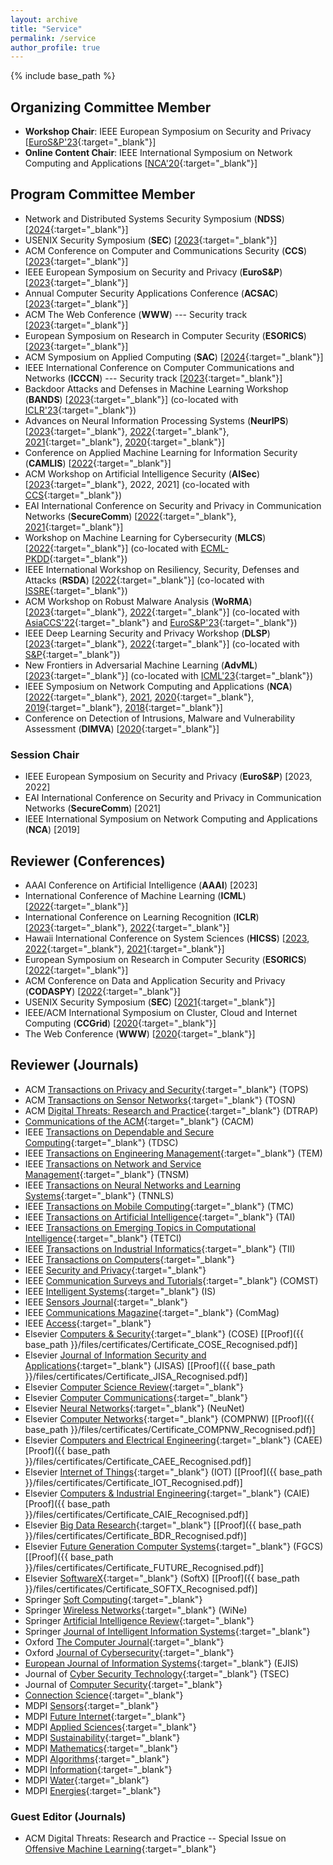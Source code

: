 ```yaml
---
layout: archive
title: "Service"
permalink: /service
author_profile: true
---
```


{% include base_path %}

## Organizing Committee Member

* **Workshop Chair**: IEEE European Symposium on Security and Privacy [[EuroS&P'23](https://www.ieee-security.org/TC/EuroSP2023/committee-organizing.html){:target="_blank"}] 
* **Online Content Chair**: IEEE International Symposium on Network Computing and Applications [[NCA'20](https://www.nca-ieee.org/2020/organization.html){:target="_blank"}]

## Program Committee Member
* Network and Distributed Systems Security Symposium (**NDSS**) [[2024](https://www.ndss-symposium.org/ndss2024/leadership/program-committee/){:target="_blank"}]
* USENIX Security Symposium (**SEC**) [[2023](https://www.usenix.org/conference/usenixsecurity23){:target="_blank"}]
* ACM Conference on Computer and Communications Security (**CCS**) [[2023](https://www.sigsac.org/ccs/CCS2023/){:target="_blank"}]
* IEEE European Symposium on Security and Privacy (**EuroS&P**) [[2023](https://www.ieee-security.org/TC/EuroSP2023/){:target="_blank"}]
* Annual Computer Security Applications Conference (**ACSAC**) [[2023](https://www.acsac.org/2023/committees/program/){:target="_blank"}]
* ACM The Web Conference (**WWW**) --- Security track [[2023](https://www2023.thewebconf.org/calls/research-tracks/security-privacy-trust/){:target="_blank"}]
* European Symposium on Research in Computer Security (**ESORICS**) [[2023](https://esorics2023.org/){:target="_blank"}]
* ACM Symposium on Applied Computing (**SAC**) [[2024](https://sites.google.com/view/s2rai-sac/){:target="_blank"}]
* IEEE International Conference on Computer Communications and Networks (**ICCCN**) --- Security track [[2023](http://www.icccn.org/icccn23/committeesandtracks/technical-tracks/index.html){:target="_blank"}]
* Backdoor Attacks and Defenses in Machine Learning Workshop (**BANDS**) [[2023](https://iclr23-bands.github.io/){:target="_blank"}] (co-located with [ICLR'23](https://iclr.cc/Conferences/2023){:target="_blank"})
* Advances on Neural Information Processing Systems (**NeurIPS**) [[2023](https://nips.cc/Conferences/2023/ProgramCommittee){:target="_blank"}, [2022](https://nips.cc/Conferences/2022/ProgramCommittee){:target="_blank"}, [2021](https://nips.cc/Conferences/2021/ProgramCommittee){:target="_blank"}, [2020](https://nips.cc/Conferences/2020/Reviewers){:target="_blank"}]
* Conference on Applied Machine Learning for Information Security (**CAMLIS**) [[2022](https://www.camlis.org/organizing-committee){:target="_blank"}]
* ACM Workshop on Artificial Intelligence Security (**AISec**) [[2023](https://aisec.cc/){:target="_blank"}, 2022, 2021] (co-located with [CCS](https://www.sigsac.org/ccs/CCS2022/){:target="_blank"})
* EAI International Conference on Security and Privacy in Communication Networks (**SecureComm**) [[2022](https://securecomm.eai-conferences.org/2022/technical-program-committee/){:target="_blank"}, [2021](https://securecomm.eai-conferences.org/2021/technical-program-committee/){:target="_blank"}]
* Workshop on Machine Learning for Cybersecurity (**MLCS**) [[2022](https://mlcs.lasige.di.fc.ul.pt/){:target="_blank"}] (co-located with [ECML-PKDD](https://2022.ecmlpkdd.org/){:target="_blank"})
* IEEE International Workshop on Resiliency, Security, Defenses and Attacks (**RSDA**) [[2022](https://rsda2022.github.io/committees.html){:target="_blank"}] (co-located with [ISSRE](https://issre2022.github.io/index.html){:target="_blank"}) 
* ACM Workshop on Robust Malware Analysis (**WoRMA**) [[2023](https://worma.gitlab.io/2023/){:target="_blank"}, [2022](https://worma.gitlab.io/2022/){:target="_blank"}] (co-located with [AsiaCCS'22](https://asiaccs2022.conferenceservice.jp/){:target="_blank"} and [EuroS&P'23](https://www.ieee-security.org/TC/EuroSP2023/workshops.html){:target="_blank"})
* IEEE Deep Learning Security and Privacy Workshop (**DLSP**) [[2023](https://dls2023.ieee-security.org/){:target="_blank"}, [2022](https://dls2022.ieee-security.org/){:target="_blank"}] (co-located with [S&P](https://www.ieee-security.org/TC/SP2023/){:target="_blank"})
* New Frontiers in Adversarial Machine Learning (**AdvML**) [[2023](https://advml-frontier.github.io/){:target="_blank"}] (co-located with [ICML'23](https://icml.cc/){:target="_blank"})
* IEEE Symposium on Network Computing and Applications (**NCA**) [[2022](https://www.nca-ieee.org/2022/organization.html){:target="_blank"}, [2021](https://www.nca-ieee.org/2021/organization.html), [2020](https://www.nca-ieee.org/2020/organization.html){:target="_blank"}, [2019](https://www.nca-ieee.org/2019/organization.html){:target="_blank"}, [2018](https://www.nca-ieee.org/2018/organization.html){:target="_blank"}]
* Conference on Detection of Intrusions, Malware and Vulnerability Assessment (**DIMVA**) [[2020](https://dimva2020.campus.ciencias.ulisboa.pt/){:target="_blank"}]

### Session Chair
* IEEE European Symposium on Security and Privacy (**EuroS&P**) [2023, 2022]
* EAI International Conference on Security and Privacy in Communication Networks (**SecureComm**) [2021]
* IEEE International Symposium on Network Computing and Applications (**NCA**) [2019]

## Reviewer (Conferences)

* AAAI Conference on Artificial Intelligence (**AAAI**) [2023]
* International Conference of Machine Learning (**ICML**) [[2022](https://icml.cc/Conferences/2022/Reviewers){:target="_blank"}]
* International Conference on Learning Recognition (**ICLR**) [[2023](https://iclr.cc/Conferences/2023/Reviewers){:target="_blank"}, [2022](https://iclr.cc/Conferences/2022/Reviewers){:target="_blank"}]
* Hawaii International Conference on System Sciences (**HICSS**) [[2023](https://drive.google.com/file/d/1aekPlLJQTo27b_fTKe-Dk_6o5CSWESIv/view), [2022](https://drive.google.com/file/d/1PN5_GKW14ypbo_K-_X8PIdUXu_0STYIN/view){:target="_blank"}, [2021](https://drive.google.com/file/d/166H3ii7eKRvTinwvqgdiplXCKZoVpopu/view){:target="_blank"}]
* European Symposium on Research in Computer Security (**ESORICS**) [[2022](https://esorics2022.compute.dtu.dk/){:target="_blank"}]
* ACM Conference on Data and Application Security and Privacy (**CODASPY**) [[2022](http://www.codaspy.org/2022/){:target="_blank"}]
* USENIX Security Symposium (**SEC**) [[2021](https://www.usenix.org/conference/usenixsecurity21){:target="_blank"}]
* IEEE/ACM International Symposium on Cluster, Cloud and Internet Computing (**CCGrid**) [[2020](http://cloudbus.org/ccgrid2020/){:target="_blank"}]
* The Web Conference (**WWW**) [[2020](https://www2020.thewebconf.org/){:target="_blank"}]


## Reviewer (Journals)

* ACM [Transactions on Privacy and Security](https://dl.acm.org/journal/tops){:target="_blank"} (TOPS)
* ACM [Transactions on Sensor Networks](https://dl.acm.org/journal/tosn){:target="_blank"} (TOSN)
* ACM [Digital Threats: Research and Practice](https://dl.acm.org/journal/dtrap){:target="_blank"} (DTRAP)
* [Communications of the ACM](https://cacm.acm.org/){:target="_blank"} (CACM)
* IEEE [Transactions on Dependable and Secure Computing](https://ieeexplore.ieee.org/xpl/RecentIssue.jsp?punumber=8858){:target="_blank"} (TDSC)
* IEEE [Transactions on Engineering Management](https://ieeexplore.ieee.org/xpl/RecentIssue.jsp?punumber=17){:target="_blank"} (TEM)
* IEEE [Transactions on Network and Service Management](https://ieeexplore.ieee.org/xpl/RecentIssue.jsp?punumber=4275028){:target="_blank"} (TNSM)
* IEEE [Transactions on Neural Networks and Learning Systems](https://ieeexplore.ieee.org/xpl/RecentIssue.jsp?punumber=5962385){:target="_blank"} (TNNLS)
* IEEE [Transactions on Mobile Computing](https://ieeexplore.ieee.org/xpl/RecentIssue.jsp?punumber=7755){:target="_blank"} (TMC)
* IEEE [Transactions on Artificial Intelligence](https://ieeexplore.ieee.org/xpl/RecentIssue.jsp?punumber=9078688){:target="_blank"} (TAI)
* IEEE [Transactions on Emerging Topics in Computational Intelligence](https://ieeexplore.ieee.org/xpl/RecentIssue.jsp?punumber=7433297){:target="_blank"} (TETCI)
* IEEE [Transactions on Industrial Informatics](https://ieeexplore.ieee.org/xpl/RecentIssue.jsp?punumber=9424){:target="_blank"} (TII)
* IEEE [Transactions on Computers](https://ieeexplore.ieee.org/xpl/RecentIssue.jsp?punumber=12){:target="_blank"} 
* IEEE [Security and Privacy](https://ieeexplore.ieee.org/xpl/RecentIssue.jsp?punumber=8013){:target="_blank"}
* IEEE [Communication Surveys and Tutorials](https://ieeexplore.ieee.org/xpl/RecentIssue.jsp?punumber=9739){:target="_blank"} (COMST)
* IEEE [Intelligent Systems](https://ieeexplore.ieee.org/xpl/RecentIssue.jsp?punumber=9670){:target="_blank"} (IS)
* IEEE [Sensors Journal](https://ieee-sensors.org/sensors-journal/){:target="_blank"}
* IEEE [Communications Magazine](https://ieeexplore.ieee.org/xpl/RecentIssue.jsp?punumber=35){:target="_blank"} (ComMag)
* IEEE [Access](https://ieeexplore.ieee.org/xpl/aboutJournal.jsp?punumber=6287639){:target="_blank"} 
* Elsevier [Computers & Security](https://www.journals.elsevier.com/computers-and-security){:target="_blank"} (COSE) [[Proof]({{ base_path }}/files/certificates/Certificate_COSE_Recognised.pdf)]
* Elsevier [Journal of Information Security and Applications](https://www.sciencedirect.com/journal/journal-of-information-security-and-applications){:target="_blank"} (JISAS) [[Proof]({{ base_path }}/files/certificates/Certificate_JISA_Recognised.pdf)]
* Elsevier [Computer Science Review](https://www.sciencedirect.com/journal/computer-science-review){:target="_blank"} 
* Elsevier [Computer Communications](https://www.sciencedirect.com/journal/computer-communications){:target="_blank"} 
* Elsevier [Neural Networks](https://www.journals.elsevier.com/neural-networks){:target="_blank"} (NeuNet)
* Elsevier [Computer Networks](https://www.sciencedirect.com/journal/computer-networks){:target="_blank"} (COMPNW) [[Proof]({{ base_path }}/files/certificates/Certificate_COMPNW_Recognised.pdf)]
* Elsevier [Computers and Electrical Engineering](https://www.sciencedirect.com/journal/computers-and-electrical-engineering){:target="_blank"} (CAEE) [Proof]({{ base_path }}/files/certificates/Certificate_CAEE_Recognised.pdf)]
* Elsevier [Internet of Things](https://www.sciencedirect.com/journal/internet-of-things){:target="_blank"} (IOT) [[Proof]({{ base_path }}/files/certificates/Certificate_IOT_Recognised.pdf)]
* Elsevier [Computers & Industrial Engineering](https://www.sciencedirect.com/journal/computers-and-industrial-engineering){:target="_blank"} (CAIE) [Proof]({{ base_path }}/files/certificates/Certificate_CAIE_Recognised.pdf)]
* Elsevier [Big Data Research](https://www.sciencedirect.com/journal/big-data-research){:target="_blank"} [[Proof]({{ base_path }}/files/certificates/Certificate_BDR_Recognised.pdf)]
* Elsevier [Future Generation Computer Systems](https://www.sciencedirect.com/journal/future-generation-computer-systems){:target="_blank"} (FGCS) [[Proof]({{ base_path }}/files/certificates/Certificate_FUTURE_Recognised.pdf)]
* Elsevier [SoftwareX](https://www.sciencedirect.com/journal/softwarex){:target="_blank"} (SoftX) [[Proof]({{ base_path }}/files/certificates/Certificate_SOFTX_Recognised.pdf)]
* Springer [Soft Computing](https://www.springer.com/journal/500){:target="_blank"} 
* Springer [Wireless Networks](https://www.springer.com/journal/11276){:target="_blank"} (WiNe)
* Springer [Artificial Intelligence Review](https://www.springer.com/journal/10462){:target="_blank"}
* Springer [Journal of Intelligent Information Systems](https://www.springer.com/journal/10844){:target="_blank"}
* Oxford [The Computer Journal](https://academic.oup.com/comjnl){:target="_blank"}
* Oxford [Journal of Cybersecurity](https://academic.oup.com/cybersecurity){:target="_blank"}
* [European Journal of Information Systems](https://www.tandfonline.com/journals/tjis20){:target="_blank"} (EJIS)
* Journal of [Cyber Security Technology](https://www.tandfonline.com/toc/tsec20/current){:target="_blank"} (TSEC)
* Journal of [Computer Security](https://www.iospress.com/catalog/journals/journal-of-computer-security){:target="_blank"}
* [Connection Science](https://www.tandfonline.com/toc/ccos20/current){:target="_blank"}
* MDPI [Sensors](https://www.mdpi.com/journal/sensors){:target="_blank"}
* MDPI [Future Internet](https://www.mdpi.com/journal/futureinternet){:target="_blank"}
* MDPI [Applied Sciences](https://www.mdpi.com/journal/applsci){:target="_blank"}
* MDPI [Sustainability](https://www.mdpi.com/journal/sustainability){:target="_blank"}
* MDPI [Mathematics](https://www.mdpi.com/journal/mathematics){:target="_blank"}
* MDPI [Algorithms](https://www.mdpi.com/journal/algorithms){:target="_blank"}
* MDPI [Information](https://www.mdpi.com/journal/information){:target="_blank"}
* MDPI [Water](https://www.mdpi.com/journal/water){:target="_blank"}
* MDPI [Energies](https://www.mdpi.com/journal/energies){:target="_blank"}


### Guest Editor (Journals)
* ACM Digital Threats: Research and Practice -- Special Issue on [Offensive Machine Learning](https://dl.acm.org/pb-assets/dtrap/OffensiveMLSpecialIssue-1612112373120.pdf){:target="_blank"}
